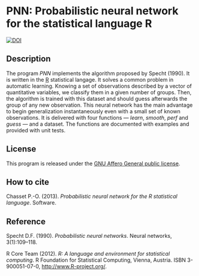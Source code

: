 PNN: Probabilistic neural network for the statistical language R
================================================================

[![DOI](https://zenodo.org/badge/9341746.svg)](https://zenodo.org/badge/latestdoi/9341746)

Description
-----------

The program *PNN* implements the algorithm proposed by Specht (1990). It is written in the [R](http://www.r-project.org/) statistical langage. It solves a common problem in automatic learning. Knowing a set of observations described by a vector of quantitative variables, we classify them in a given number of groups. Then, the algorithm is trained with this dataset and should guess afterwards the group of any new observation. This neural network has the main advantage to begin generalization instantaneously even with a small set of known observations. It is delivered with four functions — *learn*, *smooth*, *perf* and *guess* — and a dataset. The functions are documented with examples and provided with unit tests.

License
-------

This program is released under the [GNU Affero General public license](http://www.gnu.org/licenses/agpl.html).

How to cite
-----------

Chasset P.-O. (2013). *Probabilistic neural network for the R statistical language*. Software.

Reference
---------

Specht D.F. (1990). *Probabilistic neural networks*. Neural networks, 3(1):109–118.

R Core Team (2012). *R: A language and environment for statistical computing*. R Foundation for Statistical Computing, Vienna, Austria. ISBN 3-900051-07-0, http://www.R-project.org/.
